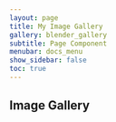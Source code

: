 ```yaml
---
layout: page
title: My Image Gallery
gallery: blender_gallery
subtitle: Page Component
menubar: docs_menu
show_sidebar: false
toc: true
---
```


## Image Gallery



